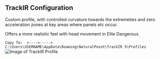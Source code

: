 ## TrackIR Configuration ##

Custom profile, with controlled curvature towards the extremeties and zero acceleration zones at key areas where panels etc occur.

Offers a more realistic feel with head movement in Elite Dangerous.

`Copy To:  >---->----->  C:\Users\USERNAME\AppData\Roaming\NaturalPoint\TrackIR 5\Profiles`
![Image of TrackIR Profile](https://github.com/Aussiedroid/AD-ED-EnhancedWarthogScript/blob/beta/Maps/TrackIR-ED-Settings.jpg)
